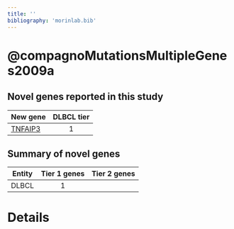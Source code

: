 ```yaml
---
title: ''
bibliography: 'morinlab.bib'
---
```


# @compagnoMutationsMultipleGenes2009a
## Novel genes reported in this study

|New gene|DLBCL tier|
|:-|:-:|
|[TNFAIP3](TNFAIP3)|1 |

## Summary of novel genes

|Entity| Tier 1 genes| Tier 2 genes|
|:-:|:-:|:-:|
|DLBCL|1||

# Details

